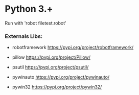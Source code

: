 # Python 3.+


Run with 'robot filetest.robot'

### Externals Libs:

- robotframework     https://pypi.org/project/robotframework/

- pillow             https://pypi.org/project/Pillow/

- psutil             https://pypi.org/project/psutil/

- pywinauto          https://pypi.org/project/pywinauto/

- pywin32            https://pypi.org/project/pywin32/
